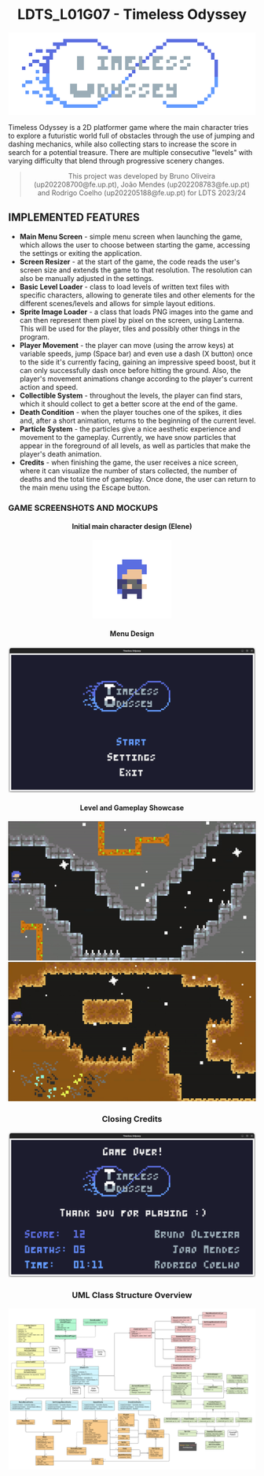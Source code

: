 <h1 align="center">
  LDTS_L01G07 - Timeless Odyssey
</h1>

<p align="center">
<img src="./docs/resources/mockups/logo.png"/>
</p>

Timeless Odyssey is a 2D platformer game where the main character tries to explore a futuristic world full of obstacles through the use of jumping and dashing mechanics, while also collecting stars to increase the score in search for a potential treasure. There are multiple consecutive "levels" with varying difficulty that blend through progressive scenery changes.

><p align="center">
>This project was developed by Bruno Oliveira (up202208700@fe.up.pt), João Mendes (up202208783@fe.up.pt) and Rodrigo Coelho (up202205188@fe.up.pt) for LDTS 2023/24
></p>

## IMPLEMENTED FEATURES

- **Main Menu Screen** - simple menu screen when launching the game, which allows the user to choose between starting the game, accessing the settings or exiting the application.
- **Screen Resizer** - at the start of the game, the code reads the user's screen size and extends the game to that resolution. The resolution can also be manually adjusted in the settings.
- **Basic Level Loader** - class to load levels of written text files with specific characters, allowing to generate tiles and other elements for the different scenes/levels and allows for simple layout editions.
- **Sprite Image Loader** - a class that loads PNG images into the game and can then represent them pixel by pixel on the screen, using Lanterna. This will be used for the player, tiles and possibly other things in the program.
- **Player Movement** - the player can move (using the arrow keys) at variable speeds, jump (Space bar) and even use a dash (X button) once to the side it's currently facing, gaining an impressive speed boost, but it can only successfully dash once before hitting the ground. Also, the player's movement animations change according to the player's current action and speed.
- **Collectible System** - throughout the levels, the player can find stars, which it should collect to get a better score at the end of the game.
- **Death Condition** - when the player touches one of the spikes, it dies and, after a short animation, returns to the beginning of the current level.
- **Particle System** - the particles give a nice aesthetic experience and movement to the gameplay. Currently, we have snow particles that appear in the foreground of all levels, as well as particles that make the player's death animation.
- **Credits** - when finishing the game, the user receives a nice screen, where it can visualize the number of stars collected, the number of deaths and the total time of gameplay. Once done, the user can return to the main menu using the Escape button.


### GAME SCREENSHOTS AND MOCKUPS

[comment]: <> (Character Design)

<h4 align="center">
  Initial main character design (Elene)
</h4>

<p align="center">
<img src="docs/resources/mockups/run.gif">
</p>

[comment]: <> (Menu Design)

<h4 align="center">
  Menu Design
</h4>

<p align="center">
  <img src="docs/resources/screenshots/timeless_odyssey_menu.png"/>
</p>

[comment]: <> (Level Showcase)

<h4 align="center">
  Level and Gameplay Showcase
</h4>

<p align="center">
  <img src="docs/resources/screenshots/level_showcase_1.gif">
  <img src="docs/resources/screenshots/level_showcase_2.gif">
</p>

[comment]: <> (Credits Screen)

<h3 align="center">
  Closing Credits
</h3>

<p align="center">
  <img src="docs/resources/screenshots/timeless_odyssey_credits.png"/>
</p>

[comment]: <> (General UML Structure)

<h3 align="center">
  UML Class Structure Overview
</h3>

<p align="center">
  <img src="docs/resources/uml/class/structure.png"/>
</p>